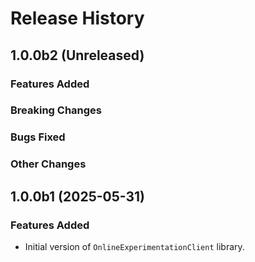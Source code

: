# Release History

## 1.0.0b2 (Unreleased)

### Features Added

### Breaking Changes

### Bugs Fixed

### Other Changes

## 1.0.0b1 (2025-05-31)

### Features Added

- Initial version of `OnlineExperimentationClient` library.
